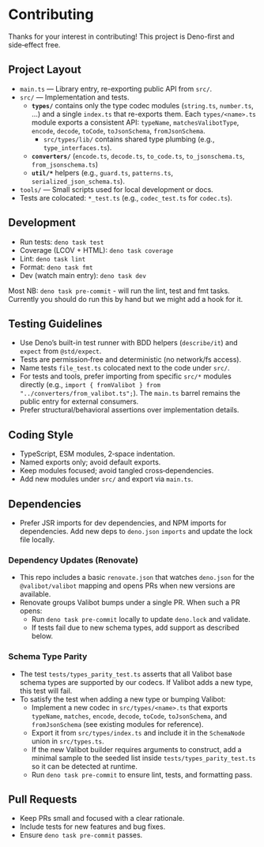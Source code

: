 # Contributing

Thanks for your interest in contributing! This project is Deno-first and
side‑effect free.

## Project Layout

- `main.ts` — Library entry, re-exporting public API from `src/`.
- `src/` — Implementation and tests.
  - **`types/`** contains only the type codec modules (`string.ts`, `number.ts`,
    …) and a single `index.ts` that re-exports them. Each `types/<name>.ts`
    module exports a consistent API: `typeName`, `matchesValibotType`, `encode`,
    `decode`, `toCode`, `toJsonSchema`, `fromJsonSchema`.
    - `src/types/lib/` contains shared type plumbing (e.g.,
      `type_interfaces.ts`).
  - **`converters/`** (`encode.ts`, `decode.ts`, `to_code.ts`,
    `to_jsonschema.ts`, `from_jsonschema.ts`)
  - **`util/*`** helpers (e.g., `guard.ts`, `patterns.ts`,
    `serialized_json_schema.ts`).
- `tools/` — Small scripts used for local development or docs.
- Tests are colocated: `*_test.ts` (e.g., `codec_test.ts` for `codec.ts`).

## Development

- Run tests: `deno task test`
- Coverage (LCOV + HTML): `deno task coverage`
- Lint: `deno task lint`
- Format: `deno task fmt`
- Dev (watch main entry): `deno task dev`

Most NB: `deno task pre-commit` - will run the lint, test and fmt tasks.
Currently you should do run this by hand but we might add a hook for it.

## Testing Guidelines

- Use Deno’s built-in test runner with BDD helpers (`describe/it`) and `expect`
  from `@std/expect`.
- Tests are permission‑free and deterministic (no network/fs access).
- Name tests `file_test.ts` colocated next to the code under `src/`.
- For tests and tools, prefer importing from specific `src/*` modules directly
  (e.g., `import { fromValibot } from "../converters/from_valibot.ts";`). The
  `main.ts` barrel remains the public entry for external consumers.
- Prefer structural/behavioral assertions over implementation details.

## Coding Style

- TypeScript, ESM modules, 2‑space indentation.
- Named exports only; avoid default exports.
- Keep modules focused; avoid tangled cross‑dependencies.
- Add new modules under `src/` and export via `main.ts`.

## Dependencies

- Prefer JSR imports for dev dependencies, and NPM imports for dependencies. Add
  new deps to `deno.json` `imports` and update the lock file locally.

### Dependency Updates (Renovate)

- This repo includes a basic `renovate.json` that watches `deno.json` for the
  `@valibot/valibot` mapping and opens PRs when new versions are available.
- Renovate groups Valibot bumps under a single PR. When such a PR opens:
  - Run `deno task pre-commit` locally to update `deno.lock` and validate.
  - If tests fail due to new schema types, add support as described below.

### Schema Type Parity

- The test `tests/types_parity_test.ts` asserts that all Valibot base schema
  types are supported by our codecs. If Valibot adds a new type, this test will
  fail.
- To satisfy the test when adding a new type or bumping Valibot:
  - Implement a new codec in `src/types/<name>.ts` that exports `typeName`,
    `matches`, `encode`, `decode`, `toCode`, `toJsonSchema`, and
    `fromJsonSchema` (see existing modules for reference).
  - Export it from `src/types/index.ts` and include it in the `SchemaNode` union
    in `src/types.ts`.
  - If the new Valibot builder requires arguments to construct, add a minimal
    sample to the seeded list inside `tests/types_parity_test.ts` so it can be
    detected at runtime.
  - Run `deno task pre-commit` to ensure lint, tests, and formatting pass.

## Pull Requests

- Keep PRs small and focused with a clear rationale.
- Include tests for new features and bug fixes.
- Ensure `deno task pre-commit` passes.
